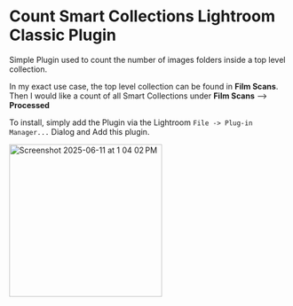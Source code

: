 # Count Smart Collections Lightroom Classic Plugin
Simple Plugin used to count the number of images folders inside a top level collection.

In my exact use case, the top level collection can be found in **Film Scans**.
Then I would like a count of all Smart Collections under 
  **Film Scans** --> **Processed**

To install, simply add the Plugin via the Lightroom `File -> Plug-in Manager...` Dialog and Add this plugin.

<img width="275" alt="Screenshot 2025-06-11 at 1 04 02 PM" src="https://github.com/user-attachments/assets/609c4f54-e824-4648-a4ce-5df3338187e6" />
